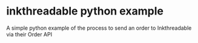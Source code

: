# inkthreadable python example
 A simple python example of the process to send an order to Inkthreadable via their Order API
